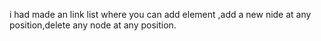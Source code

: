 i had made an link list where you can add element ,add a new nide at any position,delete any node at any position.
